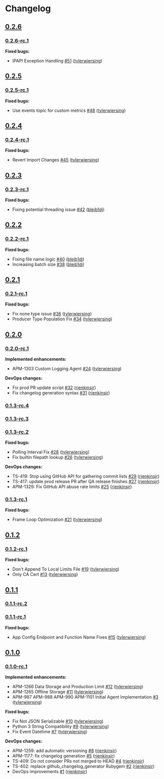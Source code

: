 # Changelog

## [0.2.6](https://github.com/ESG-USA/Auklet-Agent-Python/tree/0.2.6)

### [0.2.6-rc.1](https://github.com/ESG-USA/Auklet-Agent-Python/tree/0.2.6-rc.1)

**Fixed bugs:**

- IPAPI Exception Handling [#51](https://github.com/ESG-USA/Auklet-Agent-Python/pull/51) ([tylerwiersing](https://github.com/tylerwiersing))

## [0.2.5](https://github.com/ESG-USA/Auklet-Agent-Python/tree/0.2.5)

### [0.2.5-rc.1](https://github.com/ESG-USA/Auklet-Agent-Python/tree/0.2.5-rc.1)

**Fixed bugs:**

- Use events topic for custom metrics [#48](https://github.com/ESG-USA/Auklet-Agent-Python/pull/48) ([tylerwiersing](https://github.com/tylerwiersing))

## [0.2.4](https://github.com/ESG-USA/Auklet-Agent-Python/tree/0.2.4)

### [0.2.4-rc.1](https://github.com/ESG-USA/Auklet-Agent-Python/tree/0.2.4-rc.1)

**Fixed bugs:**

- Revert Import Changes [#45](https://github.com/ESG-USA/Auklet-Agent-Python/pull/45) ([tylerwiersing](https://github.com/tylerwiersing))

## [0.2.3](https://github.com/ESG-USA/Auklet-Agent-Python/tree/0.2.3)

### [0.2.3-rc.1](https://github.com/ESG-USA/Auklet-Agent-Python/tree/0.2.3-rc.1)

**Fixed bugs:**

- Fixing potential threading issue [#42](https://github.com/ESG-USA/Auklet-Agent-Python/pull/42) ([bleib1dj](https://github.com/bleib1dj))

## [0.2.2](https://github.com/ESG-USA/Auklet-Agent-Python/tree/0.2.2)

### [0.2.2-rc.1](https://github.com/ESG-USA/Auklet-Agent-Python/tree/0.2.2-rc.1)

**Fixed bugs:**

- Fixing file name logic [#40](https://github.com/ESG-USA/Auklet-Agent-Python/pull/40) ([bleib1dj](https://github.com/bleib1dj))
- Increasing batch size [#38](https://github.com/ESG-USA/Auklet-Agent-Python/pull/38) ([bleib1dj](https://github.com/bleib1dj))

## [0.2.1](https://github.com/ESG-USA/Auklet-Agent-Python/tree/0.2.1)

### [0.2.1-rc.1](https://github.com/ESG-USA/Auklet-Agent-Python/tree/0.2.1-rc.1)

**Fixed bugs:**

- Fix none type issue [#36](https://github.com/ESG-USA/Auklet-Agent-Python/pull/36) ([tylerwiersing](https://github.com/tylerwiersing))
- Producer Type Population Fix [#34](https://github.com/ESG-USA/Auklet-Agent-Python/pull/34) ([tylerwiersing](https://github.com/tylerwiersing))

## [0.2.0](https://github.com/ESG-USA/Auklet-Agent-Python/tree/0.2.0)

### [0.2.0-rc.1](https://github.com/ESG-USA/Auklet-Agent-Python/tree/0.2.0-rc.1)

**Implemented enhancements:**

- APM-1303 Custom Logging Agent [#24](https://github.com/ESG-USA/Auklet-Agent-Python/pull/24) ([tylerwiersing](https://github.com/tylerwiersing))

**DevOps changes:**

- Fix prod PR update script [#32](https://github.com/ESG-USA/Auklet-Agent-Python/pull/32) ([rjenkinsjr](https://github.com/rjenkinsjr))
- Fix changelog generation syntax [#31](https://github.com/ESG-USA/Auklet-Agent-Python/pull/31) ([rjenkinsjr](https://github.com/rjenkinsjr))

### [0.1.3-rc.4](https://github.com/ESG-USA/Auklet-Agent-Python/tree/0.1.3-rc.4)

### [0.1.3-rc.3](https://github.com/ESG-USA/Auklet-Agent-Python/tree/0.1.3-rc.3)

### [0.1.3-rc.2](https://github.com/ESG-USA/Auklet-Agent-Python/tree/0.1.3-rc.2)

**Fixed bugs:**

- Polling Interval Fix [#28](https://github.com/ESG-USA/Auklet-Agent-Python/pull/28) ([tylerwiersing](https://github.com/tylerwiersing))
- Fix builtin filepath lookup [#26](https://github.com/ESG-USA/Auklet-Agent-Python/pull/26) ([tylerwiersing](https://github.com/tylerwiersing))

**DevOps changes:**

- TS-419: Stop using GitHub API for gathering commit lists [#29](https://github.com/ESG-USA/Auklet-Agent-Python/pull/29) ([rjenkinsjr](https://github.com/rjenkinsjr))
- TS-417: update prod release PR after QA release finishes [#27](https://github.com/ESG-USA/Auklet-Agent-Python/pull/27) ([rjenkinsjr](https://github.com/rjenkinsjr))
- APM-1329: Fix GitHub API abuse rate limits [#25](https://github.com/ESG-USA/Auklet-Agent-Python/pull/25) ([rjenkinsjr](https://github.com/rjenkinsjr))

### [0.1.3-rc.1](https://github.com/ESG-USA/Auklet-Agent-Python/tree/0.1.3-rc.1)

**Fixed bugs:**

- Frame Loop Optimization [#21](https://github.com/ESG-USA/Auklet-Agent-Python/pull/21) ([tylerwiersing](https://github.com/tylerwiersing))

## [0.1.2](https://github.com/ESG-USA/Auklet-Agent-Python/tree/0.1.2)

### [0.1.2-rc.1](https://github.com/ESG-USA/Auklet-Agent-Python/tree/0.1.2-rc.1)

**Fixed bugs:**

- Don't Append To Local Limits File [#19](https://github.com/ESG-USA/Auklet-Agent-Python/pull/19) ([tylerwiersing](https://github.com/tylerwiersing))
- Only CA Cert [#13](https://github.com/ESG-USA/Auklet-Agent-Python/pull/13) ([tylerwiersing](https://github.com/tylerwiersing))

## [0.1.1](https://github.com/ESG-USA/Auklet-Agent-Python/tree/0.1.1)

### [0.1.1-rc.2](https://github.com/ESG-USA/Auklet-Agent-Python/tree/0.1.1-rc.2)

### [0.1.1-rc.1](https://github.com/ESG-USA/Auklet-Agent-Python/tree/0.1.1-rc.1)

**Fixed bugs:**

- App Config Endpoint and Function Name Fixes [#15](https://github.com/ESG-USA/Auklet-Agent-Python/pull/15) ([tylerwiersing](https://github.com/tylerwiersing))

## [0.1.0](https://github.com/ESG-USA/Auklet-Agent-Python/tree/0.1.0)

### [0.1.0-rc.1](https://github.com/ESG-USA/Auklet-Agent-Python/tree/0.1.0-rc.1)

**Implemented enhancements:**

- APM-1266 Data Storage and Production Limit [#12](https://github.com/ESG-USA/Auklet-Agent-Python/pull/12) ([tylerwiersing](https://github.com/tylerwiersing))
- APM-1265 Offline Storage [#11](https://github.com/ESG-USA/Auklet-Agent-Python/pull/11) ([tylerwiersing](https://github.com/tylerwiersing))
- APM-987 APM-988 APM-990 APM-1101 Initial Agent Implementation [#3](https://github.com/ESG-USA/Auklet-Agent-Python/pull/3) ([tylerwiersing](https://github.com/tylerwiersing))

**Fixed bugs:**

- Fix Not JSON Serializable [#10](https://github.com/ESG-USA/Auklet-Agent-Python/pull/10) ([tylerwiersing](https://github.com/tylerwiersing))
- Python 3 String Compatibility [#9](https://github.com/ESG-USA/Auklet-Agent-Python/pull/9) ([tylerwiersing](https://github.com/tylerwiersing))
- Fix Event Datetime [#7](https://github.com/ESG-USA/Auklet-Agent-Python/pull/7) ([tylerwiersing](https://github.com/tylerwiersing))

**DevOps changes:**

- APM-1259: add automatic versioning [#8](https://github.com/ESG-USA/Auklet-Agent-Python/pull/8) ([rjenkinsjr](https://github.com/rjenkinsjr))
- APM-1177: fix changelog generation [#5](https://github.com/ESG-USA/Auklet-Agent-Python/pull/5) ([rjenkinsjr](https://github.com/rjenkinsjr))
- TS-409: Do not consider PRs not merged to HEAD [#4](https://github.com/ESG-USA/Auklet-Agent-Python/pull/4) ([rjenkinsjr](https://github.com/rjenkinsjr))
- TS-402: replace github_changelog_generator Rubygem [#2](https://github.com/ESG-USA/Auklet-Agent-Python/pull/2) ([rjenkinsjr](https://github.com/rjenkinsjr))
- DevOps improvements [#1](https://github.com/ESG-USA/Auklet-Agent-Python/pull/1) ([rjenkinsjr](https://github.com/rjenkinsjr))
